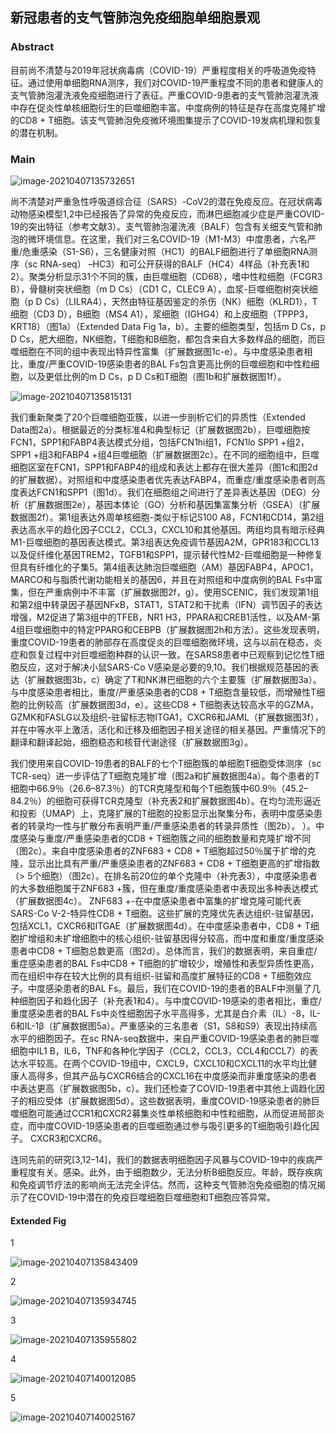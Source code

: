 ## 新冠患者的支气管肺泡免疫细胞单细胞景观

### Abstract

目前尚不清楚与2019年冠状病毒病（COVID-19）严重程度相关的呼吸道免疫特征。通过使用单细胞RNA测序，我们对COVID-19严重程度不同的患者和健康人的支气管肺泡灌洗液免疫细胞进行了表征。严重COVID-9患者的支气管肺泡灌洗液中存在促炎性单核细胞衍生的巨噬细胞丰富。中度病例的特征是存在高度克隆扩增的CD8 + T细胞。该支气管肺泡免疫微环境图集提示了COVID-19发病机理和恢复的潜在机制。

### Main

![image-20210407135732651](.新冠患者的支气管肺泡免疫细胞单细胞景观.assets/image-20210407135732651.png)

尚不清楚对严重急性呼吸道综合征（SARS）-CoV2的潜在免疫反应。在冠状病毒动物感染模型1,2中已经报告了异常的免疫反应，而淋巴细胞减少症是严重COVID-19的突出特征（参考文献3）。支气管肺泡灌洗液（BALF）包含有关细支气管和肺泡的微环境信息。在这里，我们对三名COVID-19（M1-M3）中度患者，六名严重/危重感染（S1-S6），三名健康对照（HC1）的BALF细胞进行了单细胞RNA测序（sc RNA-seq） –HC3）和可公开获得的BALF（HC4）4样品（补充表1和2）。聚类分析显示31个不同的簇，由巨噬细胞（CD68），嗜中性粒细胞（FCGR3 B），骨髓树突状细胞（m D Cs）（CD1 C，CLEC9 A），血浆-巨噬细胞树突状细胞（p D Cs）（LILRA4），天然由特征基因鉴定的杀伤（NK）细胞（KLRD1），T细胞（CD3 D），B细胞（MS4 A1），浆细胞（IGHG4）和上皮细胞（TPPP3，KRT18）（图1a）（Extended Data Fig 1a，b）。主要的细胞类型，包括m D Cs，p D Cs，肥大细胞，NK细胞，T细胞和B细胞，都包含来自大多数样品的细胞，而巨噬细胞在不同的组中表现出特异性富集（扩展数据图1c-e）。与中度感染患者相比，重度/严重COVID-19感染患者的BAL Fs包含更高比例的巨噬细胞和中性粒细胞，以及更低比例的m D Cs，p D Cs和T细胞（图1b和扩展数据图1f）。

![image-20210407135815131](.新冠患者的支气管肺泡免疫细胞单细胞景观.assets/image-20210407135815131.png)

我们重新聚类了20个巨噬细胞亚簇，以进一步剖析它们的异质性（Extended Data图2a）。根据最近的分类标准4和典型标记（扩展数据图2b），巨噬细胞按FCN1，SPP1和FABP4表达模式分组，包括FCN1hi组1，FCN1lo SPP1 +组2，SPP1 +组3和FABP4 +组4巨噬细胞（扩展数据图2c）。在不同的细胞组中，巨噬细胞区室在FCN1，SPP1和FABP4的组成和表达上都存在很大差异（图1c和图2d的扩展数据）。对照组和中度感染患者优先表达FABP4，而重症/重度感染患者则高度表达FCN1和SPP1（图1d）。我们在细胞组之间进行了差异表达基因（DEG）分析（扩展数据图2e），基因本体论（GO）分析和基因集富集分析（GSEA）（扩展数据图2f）。第1组表达外周单核细胞-类似于标记S100 A8，FCN1和CD14，第2组表达高水平的趋化因子CCL2，CCL3，CXCL10和其他基因。两组均具有暗示经典M1-巨噬细胞的基因表达模式。第3组表达免疫调节基因A2M，GPR183和CCL13以及促纤维化基因TREM2，TGFB1和SPP1，提示替代性M2-巨噬细胞是一种修复但具有纤维化的子集5。第4组表达肺泡巨噬细胞（AM）基因FABP4，APOC1，MARCO和与脂质代谢功能相关的基因6，并且在对照组和中度病例的BAL Fs中富集，但在严重病例中不丰富（扩展数据图2f，g）。使用SCENIC，我们发现第1组和第2组中转录因子基因NFκB，STAT1，STAT2和干扰素（IFN）调节因子的表达增强，M2促进了第3组中的TFEB，NR1 H3，PPARA和CREB1活性，以及AM-第4组巨噬细胞中的特定PPARG和CEBPB（扩展数据图2h和方法）。这些发现表明，重度COVID-19患者的肺部存在高度促炎的巨噬细胞微环境，这与以前在稳态，炎症和恢复过程中对巨噬细胞种群的认识一致。在SARS8患者中已观察到记忆性T细胞反应，这对于解决小鼠SARS-Co V感染是必要的9,10。我们根据规范基因的表达（扩展数据图3b，c）确定了T和NK淋巴细胞的六个主要簇（扩展数据图3a）。与中度感染患者相比，重度/严重感染患者的CD8 + T细胞含量较低，而增殖性T细胞的比例较高（扩展数据图3d，e）。这些CD8 + T细胞表达较高水平的GZMA，GZMK和FASLG以及组织-驻留标志物ITGA1，CXCR6和JAML（扩展数据图3f），并在中等水平上激活，活化和迁移及细胞因子相关途径的相关基因。严重情况下的翻译和翻译起始，细胞稳态和核苷代谢途径（扩展数据图3g）。





我们使用来自COVID-19患者的BALF的七个T细胞簇的单细胞T细胞受体测序（sc TCR-seq）进一步评估了T细胞克隆扩增（图2a和扩展数据图4a）。每个患者的T细胞中66.9％（26.6–87.3％）的TCR克隆型和每个T细胞簇中60.9％（45.2–84.2％）的细胞可获得TCR克隆型（补充表2和扩展数据图4b）。在均匀流形逼近和投影（UMAP）上，克隆扩展的T细胞的投影显示出聚集分布，表明中度感染患者的转录均一性与扩散分布表明严重/严重感染患者的转录异质性（图2b）。 ）。中度感染与重度/严重感染患者的CD8 + T细胞簇之间的细胞数量和克隆扩增不同（图2c）。来自中度感染患者的ZNF683 + CD8 + T细胞超过50％属于扩增的克隆，显示出比具有严重/严重感染患者的ZNF683 + CD8 + T细胞更高的扩增指数（> 5个细胞）（图2c）。在排名前20位的单个克隆中（补充表3），中度感染患者的大多数细胞属于ZNF683 +簇，但在重度/重度感染患者中表现出多种表达模式（扩展数据图4c）。 ZNF683 +-在中度感染患者中富集的扩增克隆可能代表SARS-Co V-2-特异性CD8 + T细胞。这些扩展的克隆优先表达组织-驻留基因，包括XCL1，CXCR6和ITGAE（扩展数据图4d）。在中度感染患者中，CD8 + T细胞扩增组和未扩增细胞中的核心组织-驻留基因得分较高，而中度和重度/重度感染患者中CD8 + T细胞总数更高（图2d）。总体而言，我们的数据表明，来自重症/重症感染患者的BAL Fs中CD8 + T细胞的扩增较少，增殖性和表型异质性更高，而在组织中存在较大比例的具有组织-驻留和高度扩展特征的CD8 + T细胞效应子。中度感染患者的BAL Fs。最后，我们在COVID-19的患者的BALF中测量了几种细胞因子和趋化因子（补充表1和4）。与中度COVID-19感染的患者相比，重症/重度感染患者的BAL Fs中炎性细胞因子水平高得多，尤其是白介素（IL）-8，IL-6和IL-1β（扩展数据图5a）。严重感染的三名患者（S1，S8和S9）表现出持续高水平的细胞因子。在sc RNA-seq数据中，来自严重COVID-19感染患者的肺巨噬细胞中IL1 B，IL6，TNF和各种化学因子（CCL2，CCL3，CCL4和CCL7）的表达水平较高。在两个COVID-19组中，CXCL9，CXCL10和CXCL11的水平均比健康人高得多，但其产品与CXCR6结合的CXCL16在中度感染而非重度感染的患者中表达更高（扩展数据图5b，c）。我们还检查了COVID-19患者中其他上调趋化因子的相应受体（扩展数据图5d）。这些数据表明，重度COVID-19感染患者的肺巨噬细胞可能通过CCR1和CXCR2募集炎性单核细胞和中性粒细胞，从而促进局部炎症，而中度COVID-19感染患者的巨噬细胞通过参与吸引更多的T细胞吸引趋化因子。 CXCR3和CXCR6。

连同先前的研究[3,12–14]，我们的数据表明细胞因子风暴与COVID-19中的疾病严重程度有关。感染。此外，由于细胞数少，无法分析B细胞反应。年龄，既存疾病和免疫调节疗法的影响尚无法完全评估。然而，这种支气管肺泡免疫细胞的情况揭示了在COVID-19中潜在的免疫巨噬细胞巨噬细胞和T细胞应答异常。







#### Extended Fig

1

![image-20210407135843409](.新冠患者的支气管肺泡免疫细胞单细胞景观.assets/image-20210407135843409.png)

2

![image-20210407135934745](.新冠患者的支气管肺泡免疫细胞单细胞景观.assets/image-20210407135934745.png)

3

![image-20210407135955802](.新冠患者的支气管肺泡免疫细胞单细胞景观.assets/image-20210407135955802.png)

4

![image-20210407140012085](.新冠患者的支气管肺泡免疫细胞单细胞景观.assets/image-20210407140012085.png)

5

![image-20210407140025167](.新冠患者的支气管肺泡免疫细胞单细胞景观.assets/image-20210407140025167.png)